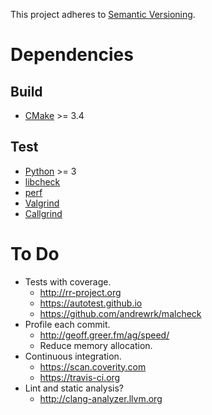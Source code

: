 This project adheres to [Semantic Versioning](http://semver.org).

# Dependencies #

## Build ##

- [CMake](https://cmake.org) >= 3.4

## Test ##

- [Python](https://www.python.org) >= 3
- [libcheck](http://libcheck.github.io/check/)
- [perf](https://perf.wiki.kernel.org)
- [Valgrind](http://valgrind.org)
- [Callgrind](https://kcachegrind.github.io)

# To Do #

- Tests with coverage.
  - http://rr-project.org
  - https://autotest.github.io
  - https://github.com/andrewrk/malcheck
- Profile each commit.
  - http://geoff.greer.fm/ag/speed/
  - Reduce memory allocation.
- Continuous integration.
  - https://scan.coverity.com
  - https://travis-ci.org
- Lint and static analysis?
  - http://clang-analyzer.llvm.org
